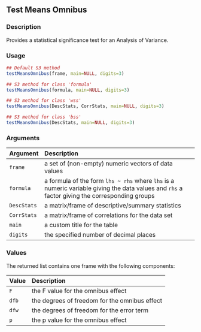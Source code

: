 ## Test Means Omnibus

### Description

Provides a statistical significance test for an Analysis of Variance.

### Usage

```r
## Default S3 method
testMeansOmnibus(frame, main=NULL, digits=3)

## S3 method for class 'formula'
testMeansOmnibus(formula, main=NULL, digits=3)

## S3 method for class 'wss'
testMeansOmnibus(DescStats, CorrStats, main=NULL, digits=3)

## S3 method for class 'bss'
testMeansOmnibus(DescStats, main=NULL, digits=3) 
```

### Arguments

Argument | Description
:-- | :--
```frame``` | a set of (non-empty) numeric vectors of data values
```formula``` | a formula of the form `lhs ~ rhs` where `lhs` is a numeric variable giving the data values and `rhs` a factor giving the corresponding groups
```DescStats``` | a matrix/frame of descriptive/summary statistics
```CorrStats``` | a matrix/frame of correlations for the data set
```main``` | a custom title for the table
```digits``` | the specified number of decimal places

### Values

The returned list contains one frame with the following components:

Value | Description
:-- | :--
```F``` | the F value for the omnibus effect
```dfb``` | the degrees of freedom for the omnibus effect
```dfw``` | the degrees of freedom for the error term
```p``` | the p value for the omnibus effect
